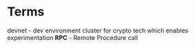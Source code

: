 # Terms

devnet - dev environment cluster for crypto tech which enables experimentation
**RPC** - Remote Procedure call
